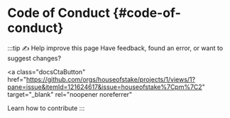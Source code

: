 # Code of Conduct {#code-of-conduct}

:::tip ✍️ Help improve this page
Have feedback, found an error, or want to suggest changes?

<a
  class="docsCtaButton"
  href="https://github.com/orgs/houseofstake/projects/1/views/1?pane=issue&itemId=121624617&issue=houseofstake%7Cpm%7C2"
  target="_blank"
  rel="noopener noreferrer"
>
Learn how to contribute
</a>
:::
